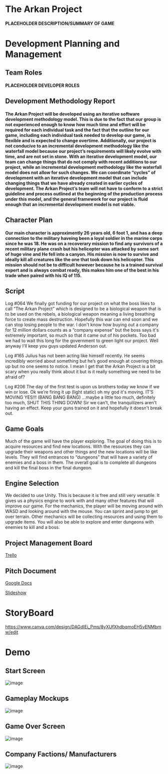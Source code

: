 # The Arkan Project
#### **PLACEHOLDER DESCRIPTION/SUMMARY OF GAME**
# Development Planning and Management
## Team Roles
#### **PLACEHOLDER DEVELOPER ROLES**
## Development Methodology Report
#### The Arkan Project will be developed using an iterative software development methodology model. This is due to the fact that our group is not experienced enough to know how much time and effort will be required for each individual task and the fact that the outline for our game, including each individual task needed to develop our game, is flexible and is expected to change overtime. Additionally, our project is not conducive to an incremental development methodology like the waterfall model because our project’s requirements will likely evolve with time, and are not set in stone. With an iterative development model, our team can change things that do not comply with recent additions to our project, while an incremental development methodology like the waterfall model does not allow for such changes. We can coordinate “cycles” of development with an iterative development model that can include changing things that we have already created in earlier cycles of development. The Arkan Project’s team will not have to conform to a strict guideline and process outlined at the beginning of the production process under this model, and the general framework for our project is fluid enough that an incremental development model is not viable.

## Character Plan
#### Our main character is approximently 26 years old, 6 foot 1, and has a deep connection to the military haveing been a loyal soldier in the marine corps since he was 18. He was on a recoverary mission to find any survivors of a recent military plane crash but his helicopter was attacked by some sort of huge vine and He fell into a canyon. His mission is now to survive and ideally kill all creatures like the one that took down his helicopter. This mission should not be to difficult however because he is a trained survival expert and is always combat ready, this makes him one of the best in his trade when paired with his IQ of 115.

## Script

Log #064 
We finally got funding for our project on what the boss likes to call “The Arkan Project” which is designed to be a biological weapon that is to be used on the rebels, a biological weapon meaning a living breathing force to create mass destruction. Hopefully this war can end soon and we can stop losing people to the war. I don't know how buying out a company for 12 million dollars counts as a “company expense” but the boss says it's extremely important, so much so that it came out of his pockets. Too bad we had to wait this long for the government to green light our project. Well anyway I'll keep you guys updated Anderson out.

Log #165
Julius has not been acting like himself recently. He seems incredibly worried about something but he’s good enough at covering things up but no one seems to notice. I mean I get that the Arkan Project is a bit scary when you really think about it but is it really something we need to be afraid of?

Log #206
The day of the first test is upon us brothers today we know if we win or lose. Ok we’re firing it up (light static) oh my god it's moving. IT’S MOVING YES!!! (BANG BANG BANG) …maybe a little too much, definitely too much, SHUT THIS THING DOWN! Sir we can't, the tranquilizers aren't having an effect. Keep your guns trained on it and hopefully it doesn't break out.


## Game Goals
Much of the game will have the player exploring. The goal of doing this is to acquire resources and find new locations. With the resources they can upgrade their weapons and other things and the new locations will be like levels. They will find entrances to “dungeons” that will have a variety of enemies and a boss in them. The overall goal is to complete all dungeons and kill the final boss in the final dungeon. 

## Engine Selection

We decided to use Unity. This is because it is free and still very versatile. It gives us a physics engine to work with and many other features that will improve our game. For the mechanics, the player will be moving around with WASD and looking around with the mouse. You can sprint and jump to get over terrain. Other mechanics will be collecting resources and using them to upgrade items. You will also be able to explore and enter dungeons with enemies to kill and a boss.  


## Project Management Board
[Trello](https://trello.com/b/tLZYcFz4/my-trello-board)
## Pitch Document
[Google Docs](https://docs.google.com/document/d/1qWscHGzO3AUQQVqgZV5dDUI4CwUEJxFeSY9bMrNzsHw/edit?usp=sharing)

[Slideshow](https://github.com/Error4984/The-Arkan-Project-2/blob/main/docs/Pitch%20Slideshow.pptx)
# StoryBoard
https://www.canva.com/design/DAGdIEi_Pms/8yXUfXhdbqmoEH5vENMbmw/edit
# Demo
## Start Screen
![image](https://github.com/user-attachments/assets/d068c933-3f23-4232-b62b-476c7d1d66fe)
## Gameplay Mockups
![image](https://github.com/user-attachments/assets/fb1509b5-51bd-4b81-bfce-a59316b65f5d)
## Game Over Screen
![image](https://github.com/user-attachments/assets/b3b3686f-9a13-4d8d-9882-689a7a098f28)
## Company Factions/ Manufacturers
![image](https://github.com/user-attachments/assets/b23ed3ad-c9d5-4f36-857e-5f39db9830ff)
